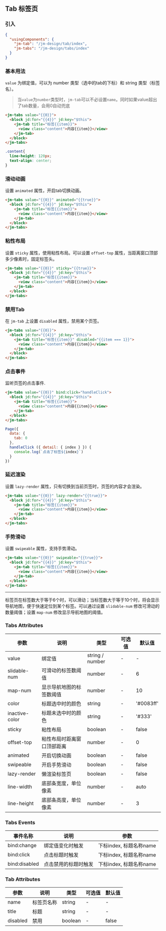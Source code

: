 ## Tab 标签页

### 引入

```json
{
  "usingComponents": {
    "jm-tab": "/jm-design/tab/index",
    "jm-tabs": "/jm-design/tabs/index"
  }
}
```

### 基本用法

`value` 为绑定值，可以为 number 类型（选中的tab的下标）和 string 类型（标签名）。

> 当`value`为`number`类型时，`jm-tab`可以不必设置`name`。同时如果value超出了tab数量，会用0自动兜底

```html
<jm-tabs value="{{0}}">
  <block jd:for="{{4}}" jd:key="$this">
    <jm-tab title="标签{{item}}">
      <view class="content">内容{{item}}</view>
    </jm-tab>
  </block>
</jm-tabs>
```
```css
.content{
  line-height: 120px;
  text-align: center;
}
```

### 滑动动画

设置 `animated` 属性，开启tab切换动画。

```html
<jm-tabs value="{{0}}" animated="{{true}}">
  <block jd:for="{{4}}" jd:key="$this">
    <jm-tab title="标签{{item}}">
      <view class="content">内容{{item}}</view>
    </jm-tab>
  </block>
</jm-tabs>

```

### 粘性布局

设置 `sticky` 属性，使用粘性布局。可以设置 `offset-top` 属性，当距离窗口顶部多少像素时，固定标签头。

```html
<jm-tabs value="{{0}}" sticky="{{true}}">
  <block jd:for="{{4}}" jd:key="$this">
    <jm-tab title="标签{{item}}">
      <view class="content">内容{{item}}</view>
    </jm-tab>
  </block>
</jm-tabs>
```

### 禁用Tab

在 `jm-tab` 上设置 `disabled` 属性，禁用某个页签。

```html
<jm-tabs value="{{0}}">
  <block jd:for="{{4}}" jd:key="$this">
    <jm-tab title="标签{{item}}" disabled="{{item === 1}}">
      <view class="content">内容{{item}}</view>
    </jm-tab>
  </block>
</jm-tabs>
```

### 点击事件

监听页签的点击事件.

```html
<jm-tabs value="{{0}}" bind:click="handleClick">
  <block jd:for="{{4}}" jd:key="$this">
    <jm-tab title="标签{{item}}">
      <view class="content">内容{{item}}</view>
    </jm-tab>
  </block>
</jm-tabs>
```
```javascript
Page({
  data: {
    tab: 0
  },
  handleClick ({ detail: { index } }) {
    console.log(`点击了标签${index}`)
  }
})
```
### 延迟渲染

设置 `lazy-render` 属性，只有切换到当前页签时，页签的内容才会渲染。

```html
<jm-tabs value="{{0}}" lazy-render="{{true}}">
  <block jd:for="{{4}}" jd:key="$this">
    <jm-tab title="标签{{item}}">
      <view class="content">内容{{item}}</view>
    </jm-tab>
  </block>
</jm-tabs>

```

### 手势滑动

设置 `swipeable` 属性，支持手势滑动。

```html
<jm-tabs value="{{0}}" swipeable="{{true}}">
  <block jd:for="{{4}}" jd:key="$this">
    <jm-tab title="标签{{item}}">
      <view class="content">内容{{item}}</view>
    </jm-tab>
  </block>
</jm-tabs>
```

---

标签页在标签数大于等于6个时，可以滑动；当标签数大于等于10个时，将会显示导航地图，便于快速定位到某个标签。可以通过设置 `slidable-num` 修改可滑动的数量阈值；设置 `map-num` 修改显示导航地图的阈值。

### Tabs Attributes

| 参数      | 说明                                 | 类型      | 可选值       | 默认值   |
|---------- |------------------------------------ |---------- |------------- |-------- |
| value | 绑定值 | string / number | - | - |
| slidable-num | 可滑动的标签数阈值 | number | - | 6 |
| map-num | 显示导航地图的标签数阈值 | number | - | 10 |
| color | 标题选中时的颜色 | string | - | '#0083ff' |
| inactive-color | 标题未选中时的颜色 | string | - | '#333' |
| sticky | 粘性布局 | boolean | - | false |
| offset-top | 粘性布局时距离窗口顶部距离 | number | - | 0 |
| animated | 开启切换动画 | boolean | - | false |
| swipeable | 开启手势滑动 | boolean | - | false |
| lazy-render | 懒渲染标签页 | boolean | - | false |
| line-width | 底部条宽度，单位像素 | number | - | auto |
| line-height | 底部条高度，单位像素 | number | - | 3 |

### Tabs Events

| 事件名称      | 说明                                 | 参数     |
|------------- |------------------------------------ |--------- |
| bind:change | 绑定值变化时触发 | 下标index, 标题名称name |
| bind:click | 点击标题时触发 | 下标index, 标题名称name |
| bind:disabled | 点击禁用的标题时触发| 下标index, 标题名称name |

### Tab Attributes

| 参数      | 说明                                 | 类型      | 可选值       | 默认值   |
|---------- |------------------------------------ |---------- |------------- |-------- |
| name | 标签页名称 | string | - | - |
| title | 标题 | string | - | - |
| disabled | 禁用 | boolean | - | false |